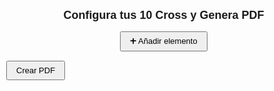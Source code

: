 <!DOCTYPE html>
<html lang="es">
<head>
  <meta charset="UTF-8">
  <meta name="viewport" content="width=device-width, initial-scale=1.0">
  <title>Plan Comercial – Cross/Cabecera + PDF</title>
  <script src="https://cdnjs.cloudflare.com/ajax/libs/jspdf/2.5.1/jspdf.umd.min.js"></script>
  <style>
    body   { font-family: Arial, sans-serif; padding:10px; margin:0 }
    h1     { text-align:center; font-size:18px; margin-bottom:10px }
    #inputs{ display:grid; grid-template-columns:repeat(auto-fit,minmax(200px,1fr)); gap:10px }
    .item  { border:1px solid #ccc; padding:8px; position:relative; transition:opacity .2s; background-image:url('https://www.carrefour.es/_includes/multimedia/es/logo-express-franquicias-inicio_20180820_tcm5-49264.png'); background-size:60px auto; background-repeat:no-repeat; background-position:bottom right }
    .item h3{ margin:0 0 6px; font-size:15px }
    .item label{ display:block; font-size:12px; margin:4px 0 }
    .item select,.item input{ width:100%; padding:4px; font-size:12px; box-sizing:border-box }
    .preview-container{ margin-top:6px; position:relative }
    .preview-container img.preview{ width:100%; border:1px solid #ddd }
    .preview-container img.logo{ position:absolute; width:30px; top:5px; left:5px; pointer-events:none }
    .sms-row{ display:grid; grid-template-columns: 1fr 1.5fr 1fr; gap:4px; margin-bottom:4px }
    #controls{ text-align:center; margin:15px 0 }
    #addForm{ display:none; border:1px solid #007bff; padding:8px; margin-bottom:15px }
    #addForm h2{ font-size:14px; margin:0 0 6px; text-align:center }
    button{ padding:6px 14px; font-size:13px; cursor:pointer }
    @media(max-width:768px){ #inputs{ grid-template-columns:1fr } }
  </style>
</head>
<body>
  <h1>Configura tus 10 Cross y Genera PDF</h1>

  <div id="controls">
    <button id="btnToggleForm">➕ Añadir elemento</button>
  </div>

  <!-- Formulario emergente para añadir nuevos elementos -->
  <div id="addForm">
    <h2>Nuevo elemento</h2>
    <label>Tipo:
      <select id="formTipo">
        <option>Cross</option>
        <option>Cabecera</option>
        <option>Esfera o Exposicion Especial</option>
      </select>
    </label>
    <div id="formRows"></div>
    <button id="btnAddElem">Agregar al listado</button>
  </div>

  <!-- Contenedor de los 10 bloques iniciales + añadidos -->
  <div id="inputs"></div>
  <button id="btnGenerar">Crear PDF</button>

<script>
// ---------- parámetros base ----------
const tipos      = ['Cross','Cabecera','Esfera o Exposicion Especial'];
const imageBase  = './';        // where nombre1.png ... reside
const bgUrl      = 'https://www.carrefour.es/_includes/multimedia/es/logo-express-franquicias-inicio_20180820_tcm5-49264.png';
const container  = document.getElementById('inputs');

// ---------- crear 10 bloques por defecto (con preview) ----------
for(let i=1;i<=10;i++){
  const nombre=`nombre${i}`;
  container.appendChild(makePreviewBlock(i,nombre));
}

// ---------- funciones ----------
function makePreviewBlock(n, nombre){
  const div=document.createElement('div');
  div.className='item';
  div.innerHTML=`<h3>Elemento ${n}</h3>
     <label><input type="checkbox" class="includeItem" checked> Incluir</label>
     <label>Tipo:
       <select class="plantilla">${tipos.map(t=>`<option>${t}</option>`).join('')}</select></label>
     <label>Nombre:
       <input type="text" class="nombre" value="${nombre}"></label>
     <div class="preview-container">
        <img class="preview" src="${imageBase}${nombre}.png" alt="prev">
        <img class="logo" src="${bgUrl}" alt="logo">
     </div>`;
  attachPreviewListeners(div);
  return div;
}

function attachPreviewListeners(item){
  const chk=item.querySelector('.includeItem');
  const inp=item.querySelector('.nombre');
  const img=item.querySelector('.preview');
  inp.addEventListener('input',()=>{ img.src=`${imageBase}${inp.value.trim()}.png`;});
  chk.addEventListener('change',()=>{item.style.opacity=chk.checked?'1':'0.3'});
}

// ---------- formulario añadir extra ----------
const form=document.getElementById('addForm');
const formRows=document.getElementById('formRows');
// generar 6 filas (SMS / Artículo / Oferta)
for(let i=1;i<=6;i++){
  const row=document.createElement('div'); row.className='sms-row';
  row.innerHTML=`<input placeholder="SMS ${i}"><input placeholder="Descripción artículo ${i}"><input placeholder="Oferta ${i}">`;
  formRows.appendChild(row);
}

document.getElementById('btnToggleForm').onclick=()=>{
  form.style.display=form.style.display==='block'?'none':'block';
};

document.getElementById('btnAddElem').onclick=()=>{
  // recolectar datos
  const tipo=document.getElementById('formTipo').value;
  const rows=[...formRows.querySelectorAll('.sms-row')].map(r=>{
      const [sms,desc,offer]=[...r.children].map(i=>i.value.trim());
      return {sms,desc,offer};
  });
  // crear bloque visual
  const idx=container.children.length+1;
  const div=document.createElement('div');
  div.className='item';
  div.innerHTML=`<h3>Elemento ${idx}</h3><label>Tipo:<input readonly value="${tipo}"></label>`+
    rows.map(r=>`<div class="sms-row"><input readonly value="${r.sms}"><input readonly value="${r.desc}"><input readonly value="${r.offer}"></div>`).join('');
  container.appendChild(div);
  form.style.display='none';
};

// ---------- PDF ----------
function getImageData(url){return new Promise(res=>{const i=new Image();i.crossOrigin='anonymous';i.src=url;i.onload=()=>{const c=document.createElement('canvas');c.width=i.width;c.height=i.height;c.getContext('2d').drawImage(i,0,0);res(c.toDataURL('image/png'));};i.onerror=()=>res(null);});}

document.getElementById('btnGenerar').addEventListener('click',async()=>{
  const {jsPDF}=window.jspdf;const doc=new jsPDF({unit:'pt',format:'letter'});
  const bgData=await getImageData(bgUrl);
  const items=[...container.children];
  const perPage=6,cols=2,pw=doc.internal.pageSize.getWidth(),ph=doc.internal.pageSize.getHeight(),bw=(pw-80)/cols,bh=(ph-100)/3;
  items.forEach((item,idx)=>{
    if(idx>0&&idx%perPage===0)doc.addPage();
    const ip=idx%perPage,col=ip%cols,row=Math.floor(ip/cols);
    const x=40+col*(bw+20);let y=60+row*(bh+20);
    if(idx%perPage===0&&bgData)doc.addImage(bgData,'PNG',pw-120,40,90,90);
    doc.setFontSize(14);doc.text(item.querySelector('h3').textContent,x,y);y+=18;
    const tipoInput=item.querySelector('select')?item.querySelector('select').value:item.querySelector('input[readonly]').value;
    doc.setFontSize(12);doc.text(`Tipo: ${tipoInput}`,x,y);y+=16;
    // filas datos
    item.querySelectorAll('.sms-row').forEach(r=>{
      const values=[...r.children].map(i=>i.value||i.textContent);
      doc.text(values.join(' - '),x,y);y+=14;
    });
  });
  doc.save('plan_comercial.pdf');
});
</script>
</body>
</html>
